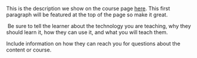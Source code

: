 This is the description we show on the course page [here](https://lab.github.com/ardnassacc/urban-octo-waffle). This first paragraph will be featured at the top of the page so make it great.
​

​
Be sure to tell the learner about the technology you are teaching, why they should learn it, how they can use it, and what you will teach them.
​


Include information on how they can reach you for questions about the content or course. 
